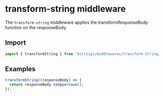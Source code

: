 # transform-string middleware

The `transform-string` middleware applies the transformResponseBody function on the responseBody.

## Import

```js
import { transformString } from 'hititipi/middlewares/transform-string/transform-string.js';
```

## Examples

```js
transformString((responseBody) => {
  return responseBody.toUpperCase();
});
```
